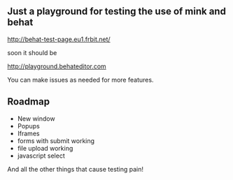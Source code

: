 ## Just a playground for testing the use of mink and behat

http://behat-test-page.eu1.frbit.net/

soon it should be 

http://playground.behateditor.com

You can make issues as needed for more features.


## Roadmap

  * New window
  * Popups
  * Iframes
  * forms with submit working
  * file upload working
  * javascript select
  

And all the other things that cause testing pain!
